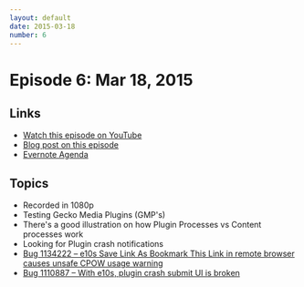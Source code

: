 ```yaml
---
layout: default
date: 2015-03-18
number: 6
---
```


# Episode 6: Mar 18, 2015

## Links
* [Watch this episode on YouTube](https://www.youtube.com/watch?v=F98Pj0vu0dQ)
* [Blog post on this episode](https://mikeconley.ca/blog/2015/03/19/the-joy-of-coding-episode-6-plugins/)
* [Evernote Agenda](https://www.evernote.com/shard/s434/sh/ecf52506-c31e-481c-8b75-8aff8d546606/018c076e14eda294)

## Topics

* Recorded in 1080p
* Testing Gecko Media Plugins (GMP's)
* There's a good illustration on how Plugin Processes vs Content processes work
* Looking for Plugin crash notifications
* [Bug 1134222 – e10s Save Link As Bookmark This Link in remote browser causes unsafe CPOW usage warning](https://bugzilla.mozilla.org/show_bug.cgi?id=1134222)
* [Bug 1110887 – With e10s, plugin crash submit UI is broken](https://bugzilla.mozilla.org/show_bug.cgi?id=1110887)

